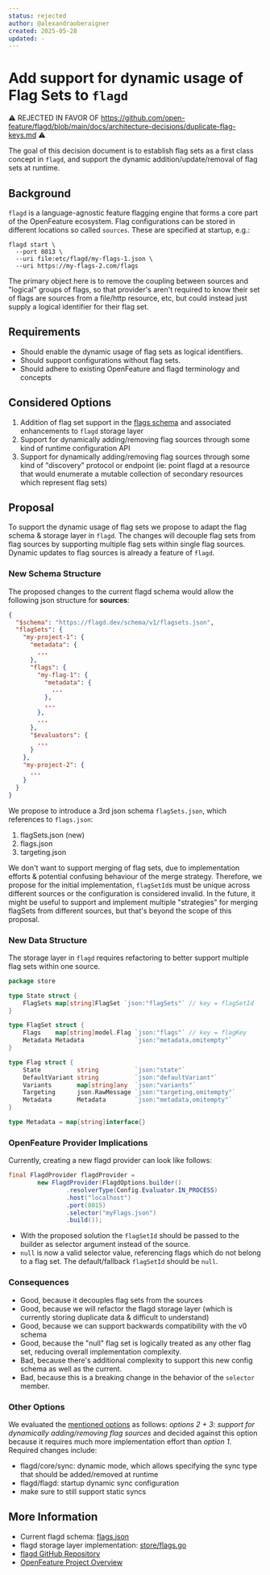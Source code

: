 ```yaml
---
status: rejected
author: @alexandraoberaigner
created: 2025-05-28
updated: -
---
```


# Add support for dynamic usage of Flag Sets to `flagd`

⚠️ REJECTED IN FAVOR OF <https://github.com/open-feature/flagd/blob/main/docs/architecture-decisions/duplicate-flag-keys.md> ⚠️

The goal of this decision document is to establish flag sets as a first class concept in `flagd`, and support the dynamic addition/update/removal of flag sets at runtime.

## Background

`flagd` is a language-agnostic feature flagging engine that forms a core part of the OpenFeature ecosystem.
Flag configurations can be stored in different locations so called `sources`. These are specified at startup, e.g.:

````shell
flagd start \
  --port 8013 \
  --uri file:etc/flagd/my-flags-1.json \
  --uri https://my-flags-2.com/flags
````

The primary object here is to remove the coupling between sources and "logical" groups of flags, so that provider's aren't required to know their set of flags are sources from a file/http resource, etc, but could instead just supply a logical identifier for their flag set.

## Requirements

* Should enable the dynamic usage of flag sets as logical identifiers.
* Should support configurations without flag sets.
* Should adhere to existing OpenFeature and flagd terminology and concepts

## Considered Options

1. Addition of flag set support in the [flags schema](https://flagd.dev/reference/schema/#targeting) and associated enhancements to `flagd` storage layer
2. Support for dynamically adding/removing flag sources through some kind of runtime configuration API
3. Support for dynamically adding/removing flag sources through some kind of "discovery" protocol or endpoint (ie: point flagd at a resource that would enumerate a mutable collection of secondary resources which represent flag sets)

## Proposal

To support the dynamic usage of flag sets we propose to adapt the flag schema & storage layer in `flagd`.
The changes will decouple flag sets from flag sources by supporting multiple flag sets within single flag sources.
Dynamic updates to flag sources is already a feature of `flagd`.

### New Schema Structure

The proposed changes to the current flagd schema would allow the following json structure for **sources**:

````json
{
  "$schema": "https://flagd.dev/schema/v1/flagsets.json",
  "flagSets": {
    "my-project-1": {
      "metadata": {
        ...
      },
      "flags": {
        "my-flag-1": {
          "metadata": {
            ...
          },
          ...
        },
        ...
      },
      "$evaluators": {
        ...
      }
    },
    "my-project-2": {
      ...
    }
  }
}
````

We propose to introduce a 3rd json schema `flagSets.json`, which references to `flags.json`:

1. flagSets.json (new)
2. flags.json
3. targeting.json

We don't want to support merging of flag sets, due to implementation efforts & potential confusing behaviour of the
merge strategy.
Therefore, we propose for the initial implementation, `flagSetId`s must be unique across different sources or the configuration is considered invalid.
In the future, it might be useful to support and implement multiple "strategies" for merging flagSets from different sources, but that's beyond the scope of this proposal.

### New Data Structure

The storage layer in `flagd` requires refactoring to better support multiple flag sets within one source.

````go
package store

type State struct {
    FlagSets map[string]FlagSet `json:"flagSets"` // key = flagSetId
}

type FlagSet struct {
    Flags    map[string]model.Flag `json:"flags"` // key = flagKey
    Metadata Metadata              `json:"metadata,omitempty"`
}

type Flag struct {
    State          string          `json:"state"`
    DefaultVariant string          `json:"defaultVariant"`
    Variants       map[string]any  `json:"variants"`
    Targeting      json.RawMessage `json:"targeting,omitempty"`
    Metadata       Metadata        `json:"metadata,omitempty"`
}

type Metadata = map[string]interface{}
````

### OpenFeature Provider Implications

Currently, creating a new flagd provider can look like follows:

````java
final FlagdProvider flagdProvider =
        new FlagdProvider(FlagdOptions.builder()
                .resolverType(Config.Evaluator.IN_PROCESS)
                .host("localhost")
                .port(8015)
                .selector("myFlags.json")
                .build());
````

* With the proposed solution the `flagSetId` should be passed to the builder as selector argument instead of the source.
* `null` is now a valid selector value, referencing flags which do not belong to a flag set. The default/fallback `flagSetId` should be `null`.

### Consequences

* Good, because it decouples flag sets from the sources
* Good, because we will refactor the flagd storage layer (which is currently storing duplicate data & difficult to
  understand)
* Good, because we can support backwards compatibility with the v0 schema
* Good, because the "null" flag set is logically treated as any other flag set, reducing overall implementation complexity.
* Bad, because there's additional complexity to support this new config schema as well as the current.
* Bad, because this is a breaking change in the behavior of the `selector` member.

### Other Options

We evaluated the [mentioned options](#considered-options) as follows: _options 2 + 3: support for dynamically adding/removing flag sources_ and decided against this option because it requires much more implementation effort than _option 1_. Required changes include:

* flagd/core/sync: dynamic mode, which allows specifying the sync type that should be added/removed at runtime
* flagd/flagd: startup dynamic sync configuration
* make sure to still support static syncs

## More Information

* Current flagd schema: [flags.json](https://flagd.dev/schema/v0/flags.json)
* flagd storage layer
  implementation: [store/flags.go](https://github.com/open-feature/flagd/blob/main/core/pkg/store/flags.go)
* [flagd GitHub Repository](https://github.com/open-feature/flagd)
* [OpenFeature Project Overview](https://openfeature.dev/)
